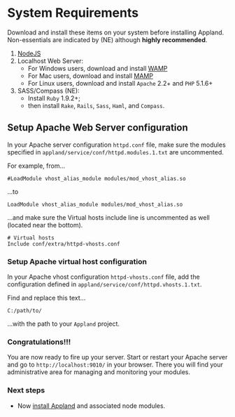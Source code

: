 # **System Requirements** #

Download and install these items on your system before installing Appland. Non-essentials are indicated by (NE) although **highly recommended**.

1. [NodeJS](http://nodejs.org/download/ "Nodejs")
2. Localhost Web Server:
	* For Windows users, download and install [WAMP](http://www.wampserver.com/en/ "WAMP") 	
	* For Mac users, download and install [MAMP](http://www.mamp.info/en/index.html "MAMP")
	* For Linux users, download and install `Apache` 2.2+ and `PHP` 5.1.6+
3. SASS/Compass (NE):
	* Install `Ruby` 1.9.2+;
	* then install `Rake`, `Rails`, `Sass`, `Haml`, and `Compass`.



## Setup Apache Web Server configuration ##
In your Apache server configuration `httpd.conf` file, make sure the modules specified in `appland/service/conf/httpd.modules.1.txt` are uncommented. 

For example, from...

	#LoadModule vhost_alias_module modules/mod_vhost_alias.so

...to

	LoadModule vhost_alias_module modules/mod_vhost_alias.so

...and make sure the Virtual hosts include line is uncommented as well (located near the bottom).

	# Virtual hosts
	Include conf/extra/httpd-vhosts.conf


### Setup Apache virtual host configuration ###
In your Apache vhost configuration `httpd-vhosts.conf` file, add the configuration defined in `appland/service/conf/httpd.vhosts.1.txt`.

Find and replace this text...

	C:/path/to/

...with the path to your `Appland` project.


### Congratulations!!! ###
You are now ready to fire up your server. Start or restart your Apache server and go to `http://localhost:9010/` in your browser. There you will find your administrative area for managing and monitoring your modules.

### Next steps ###

* Now [install Appland](/Installation.md.html) and associated node modules.

